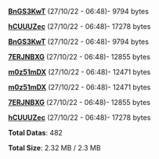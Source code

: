 [**BnGS3KwT**](/data/BnGS3KwT.txt) (27/10/22 - 06:48)- 9794 bytes

[**hCUUUZec**](/data/hCUUUZec.txt) (27/10/22 - 06:48)- 17278 bytes

[**BnGS3KwT**](/data/BnGS3KwT.txt) (27/10/22 - 06:48)- 9794 bytes

[**7ERJNBXG**](/data/7ERJNBXG.txt) (27/10/22 - 06:48)- 12855 bytes

[**m0z51mDX**](/data/m0z51mDX.txt) (27/10/22 - 06:48)- 12471 bytes

[**m0z51mDX**](/data/m0z51mDX.txt) (27/10/22 - 06:48)- 12471 bytes

[**7ERJNBXG**](/data/7ERJNBXG.txt) (27/10/22 - 06:48)- 12855 bytes

[**hCUUUZec**](/data/hCUUUZec.txt) (27/10/22 - 06:48)- 17278 bytes

**Total Datas**: 482

**Total Size**: 2.32 MB / 2.3 MB